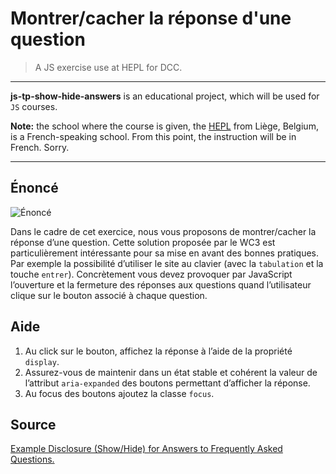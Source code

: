 # Montrer/cacher la réponse d'une question

> A JS exercise use at HEPL for DCC.

* * *

**js-tp-show-hide-answers** is an educational project, which will be used for `JS` courses.

**Note:** the school where the course is given, the [HEPL](http://www.provincedeliege.be/hauteecole) from Liège, Belgium, is a French-speaking school. From this point, the instruction will be in French. Sorry.

* * *

## Énoncé

![Énoncé](readme.gif)

Dans le cadre de cet exercice, nous vous proposons de montrer/cacher la réponse d’une question. Cette solution proposée par le WC3 est particulièrement intéressante pour sa mise en avant des bonnes pratiques. Par exemple la possibilité d’utiliser le site au clavier (avec la `tabulation` et la touche `entrer`). Concrètement vous devez provoquer par JavaScript l’ouverture et la fermeture des réponses aux questions quand l’utilisateur clique sur le bouton associé à chaque question.

## Aide

1. Au click sur le bouton, affichez la réponse à l’aide de la propriété `display`.
2. Assurez-vous de maintenir dans un état stable et cohérent la valeur de l’attribut `aria-expanded` des boutons permettant d’afficher la réponse.
3. Au focus des boutons ajoutez la classe `focus`.

## Source

[Example Disclosure (Show/Hide) for Answers to Frequently Asked Questions.](https://www.w3.org/TR/wai-aria-practices/examples/disclosure/disclosure-faq.html)
